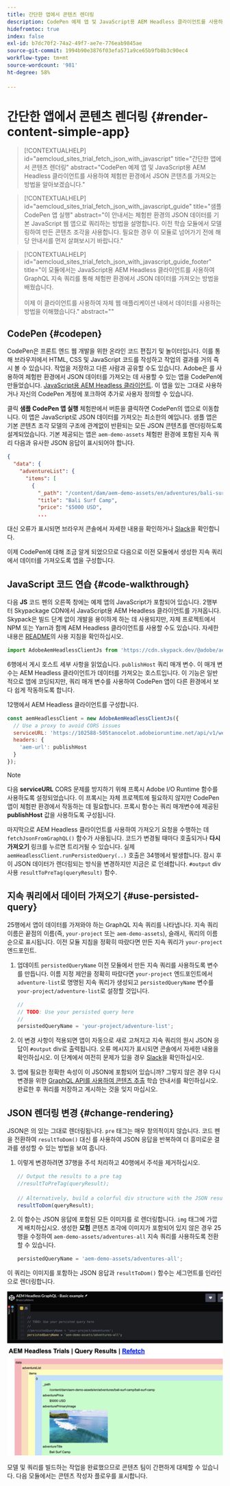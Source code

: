 ```yaml
---
title: 간단한 앱에서 콘텐츠 렌더링
description: CodePen 예제 앱 및 JavaScript용 AEM Headless 클라이언트를 사용하여 체험판 환경에서 JSON 콘텐츠를 가져오는 방법을 알아보겠습니다.
hidefromtoc: true
index: false
exl-id: b7dc70f2-74a2-49f7-ae7e-776eab9845ae
source-git-commit: 1994b90e3876f03efa571a9ce65b9fb8b3c90ec4
workflow-type: tm+mt
source-wordcount: '981'
ht-degree: 58%

---
```



# 간단한 앱에서 콘텐츠 렌더링 {#render-content-simple-app}

>[!CONTEXTUALHELP]
>id="aemcloud_sites_trial_fetch_json_with_javascript"
>title="간단한 앱에서 콘텐츠 렌더링"
>abstract="CodePen 예제 앱 및 JavaScript용 AEM Headless 클라이언트를 사용하여 체험판 환경에서 JSON 콘텐츠를 가져오는 방법을 알아보겠습니다."

>[!CONTEXTUALHELP]
>id="aemcloud_sites_trial_fetch_json_with_javascript_guide"
>title="샘플 CodePen 앱 실행"
>abstract="이 안내서는 체험판 환경의 JSON 데이터를 기본 JavaScript 웹 앱으로 쿼리하는 방법을 설명합니다. 이전 학습 모듈에서 모델링하여 만든 콘텐츠 조각을 사용합니다. 필요한 경우 이 모듈로 넘어가기 전에 해당 안내서를 먼저 살펴보시기 바랍니다."

>[!CONTEXTUALHELP]
>id="aemcloud_sites_trial_fetch_json_with_javascript_guide_footer"
>title="이 모듈에서는 JavaScript용 AEM Headless 클라이언트를 사용하여 GraphQL 지속 쿼리를 통해 체험판 환경에서 JSON 데이터를 가져오는 방법을 배웠습니다.<br><br>이제 이 클라이언트를 사용하여 자체 웹 애플리케이션 내에서 데이터를 사용하는 방법을 이해했습니다."
>abstract=""

## CodePen {#codepen}

CodePen은 프론트 엔드 웹 개발을 위한 온라인 코드 편집기 및 놀이터입니다. 이를 통해 브라우저에서 HTML, CSS 및 JavaScript 코드를 작성하고 작업의 결과를 거의 즉시 볼 수 있습니다. 작업을 저장하고 다른 사람과 공유할 수도 있습니다. Adobe은 를 사용하여 체험판 환경에서 JSON 데이터를 가져오는 데 사용할 수 있는 앱을 CodePen에 만들었습니다. [JavaScript용 AEM Headless 클라이언트](https://github.com/adobe/aem-headless-client-js). 이 앱을 있는 그대로 사용하거나 자신의 CodePen 계정에 포크하여 추가로 사용자 정의할 수 있습니다.

클릭 **샘플 CodePen 앱 실행** 체험판에서 버튼을 클릭하면 CodePen의 앱으로 이동합니다. 이 앱은 JavaScript로 JSON 데이터를 가져오는 최소한의 예입니다. 샘플 앱은 기본 콘텐츠 조각 모델의 구조에 관계없이 반환되는 모든 JSON 콘텐츠를 렌더링하도록 설계되었습니다. 기본 제공되는 앱은 `aem-demo-assets` 체험판 환경에 포함된 지속 쿼리 다음과 유사한 JSON 응답이 표시되어야 합니다.

```json
{
  "data": {
    "adventureList": {
      "items": [
        {
          "_path": "/content/dam/aem-demo-assets/en/adventures/bali-surf-camp/bali-surf-camp",
          "title": "Bali Surf Camp",
          "price": "$5000 USD",
          ...
```

대신 오류가 표시되면 브라우저 콘솔에서 자세한 내용을 확인하거나 [Slack](https://adobe-dx-support.slack.com)을 확인합니다.

이제 CodePen에 대해 조금 알게 되었으므로 다음으로 이전 모듈에서 생성한 지속 쿼리에서 데이터를 가져오도록 앱을 구성합니다.

## JavaScript 코드 연습 {#code-walkthrough}

다음 **JS** 코드 펜의 오른쪽 창에는 예제 앱의 JavaScript가 포함되어 있습니다. 2행부터 Skypackage CDN에서 JavaScript용 AEM Headless 클라이언트를 가져옵니다. Skypack은 빌드 단계 없이 개발을 용이하게 하는 데 사용되지만, 자체 프로젝트에서 NPM 또는 Yarn과 함께 AEM Headless 클라이언트를 사용할 수도 있습니다. 자세한 내용은 [README](https://github.com/adobe/aem-headless-client-js#aem-headless-client-for-javascript)의 사용 지침을 확인하십시오.

```javascript
import AdobeAemHeadlessClientJs from 'https://cdn.skypack.dev/@adobe/aem-headless-client-js@v3.2.0';
```

6행에서 게시 호스트 세부 사항을 읽었습니다. `publishHost` 쿼리 매개 변수. 이 매개 변수는 AEM Headless 클라이언트가 데이터를 가져오는 호스트입니다. 이 기능은 일반적으로 앱에 코딩되지만, 쿼리 매개 변수를 사용하여 CodePen 앱이 다른 환경에서 보다 쉽게 작동하도록 합니다.

12행에서 AEM Headless 클라이언트를 구성합니다.

```javascript
const aemHeadlessClient = new AdobeAemHeadlessClientJs({
  // Use a proxy to avoid CORS issues
  serviceURL: 'https://102588-505tanocelot.adobeioruntime.net/api/v1/web/aem/proxy',
  headers: {
    'aem-url': publishHost
  }
});
```

>[!NOTE]
>
>다음 **serviceURL** CORS 문제를 방지하기 위해 프록시 Adobe I/O Runtime 함수를 사용하도록 설정되었습니다. 이 프록시는 자체 프로젝트에 필요하지 않지만 CodePen 앱이 체험판 환경에서 작동하는 데 필요합니다. 프록시 함수는 쿼리 매개변수에 제공된 **publishHost** 값을 사용하도록 구성됩니다.

마지막으로 AEM Headless 클라이언트를 사용하여 가져오기 요청을 수행하는 데 `fetchJsonFromGraphQL()` 함수가 사용됩니다. 코드가 변경될 때마다 호출되거나 **다시 가져오기** 링크를 누르면 트리거될 수 있습니다. 실제 `aemHeadlessClient.runPersistedQuery(..)` 호출은 34행에서 발생합니다. 잠시 후 이 JSON 데이터가 렌더링되는 방식을 변경하지만 지금은 로 인쇄합니다. `#output` div 사용 `resultToPreTag(queryResult)` 함수.

## 지속 쿼리에서 데이터 가져오기 {#use-persisted-query}

25행에서 앱이 데이터를 가져와야 하는 GraphQL 지속 쿼리를 나타냅니다. 지속 쿼리 이름은 끝점의 이름(즉, `your-project` 또는 `aem-demo-assets`), 슬래시, 쿼리의 이름 순으로 표시됩니다. 이전 모듈 지침을 정확히 따랐다면 만든 지속 쿼리가 `your-project` 엔드포인트.

1. 업데이트 `persistedQueryName` 이전 모듈에서 만든 지속 쿼리를 사용하도록 변수를 만듭니다. 이름 지정 제안을 정확히 따랐다면 `your-project` 엔드포인트에서 `adventure-list`로 명명된 지속 쿼리가 생성되고 `persistedQueryName` 변수를 `your-project/adventure-list`로 설정할 것입니다.

   ```javascript
   //
   // TODO: Use your persisted query here
   //
   persistedQueryName = 'your-project/adventure-list';
   ```

1. 이 변경 사항이 적용되면 앱이 자동으로 새로 고쳐지고 지속 쿼리의 원시 JSON 응답이 `#output` div로 출력됩니다. 오류 메시지가 표시되면 콘솔에서 자세한 내용을 확인하십시오. 이 단계에서 여전히 문제가 있을 경우 [Slack](https://adobe-dx-support.slack.com)을 확인하십시오.

1. 앱에 필요한 정확한 속성이 이 JSON에 포함되어 있습니까? 그렇지 않은 경우 다시 변경을 위한 [GraphQL API를 사용하여 콘텐츠 추출](https://experience.adobe.com/experiencemanager/learn/extract_content_using_graphql) 학습 안내서를 확인하십시오. 완료한 후 쿼리를 저장하고 게시하는 것을 잊지 마십시오.

## JSON 렌더링 변경 {#change-rendering}

JSON은 의 있는 그대로 렌더링됩니다. `pre` 태그는 매우 창의적이지 않습니다. 코드 펜을 전환하여 `resultToDom()` 대신 를 사용하여 JSON 응답을 반복하여 더 흥미로운 결과를 생성할 수 있는 방법을 보여 줍니다.

1. 이렇게 변경하려면 37행을 주석 처리하고 40행에서 주석을 제거하십시오.

   ```javascript
   // Output the results to a pre tag
   //resultToPreTag(queryResult);
   
   // Alternatively, build a colorful div structure with the JSON results and render images inline
   resultToDom(queryResult);
   ```

1. 이 함수는 JSON 응답에 포함된 모든 이미지를 로 렌더링합니다. `img` 태그에 가깝게 배치하십시오. 생성한 **모험** 콘텐츠 조각에 이미지가 포함되어 있지 않은 경우 25행을 수정하여 `aem-demo-assets/adventures-all` 지속 쿼리를 사용하도록 전환할 수 있습니다.

   ```javascript
   persistedQueryName = 'aem-demo-assets/adventures-all';
   ```

이 쿼리는 이미지를 포함하는 JSON 응답과 `resultToDom()` 함수는 세그먼트를 인라인으로 렌더링합니다.

![adventures-all 쿼리 결과 및 resultToDom 렌더링 함수](assets/do-not-localize/adventures-all-query-result.png)

모델 및 쿼리를 빌드하는 작업을 완료했으므로 콘텐츠 팀이 간편하게 대체할 수 있습니다. 다음 모듈에서는 콘텐츠 작성자 플로우를 표시합니다.
